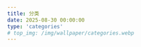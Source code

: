 ```yaml
---
title: 分类
date: 2025-08-30 00:00:00
type: 'categories'
# top_img: /img/wallpaper/categories.webp
---
```

